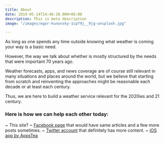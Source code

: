 ```yaml
---
title: About
date: 2019-05-14T14:46:10.000+06:00
description: This is meta description
image: "/images/egor-kunovsky-1cpf9j__9jg-unsplash.jpg"

---
```

As long as one spends any time outside knowing what weather is coming your way is a basic need.

However, the way we talk about whether is mostly structured by the needs that were important 70 years ago.

Weather forecasts, apps, and news coverage are of course still relevant in many situations and places around the world, but we believe that starting from scratch and reinventing the approaches might be reasonable each decade or at least each century.

Thus, we are here to build a weather service relevant for the 2020ies and 21 century.

### Here is how we can help each other today:

~ This site?
~ [Facebook page](https://www.facebook.com/weathergizmo/ "Weather Gizmo @ Facebook") that would have same articles and a few more posts sometimes.
~ [Twitter account]() that definitely has more content.
~ [iOS app by AppsTea](https://appstea.com/blog/weather-and-climate-tracker/ "Weather & Climate Tracker by AppsTea")